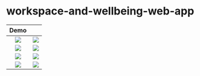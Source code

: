 # workspace-and-wellbeing-web-app

| Demo             |   |
:-------------------------:|:-------------------------:
![](https://raw.githubusercontent.com/LazyBruceWayne/workspace-and-wellbeing-web-app/main/1.jpg)  |  ![](https://raw.githubusercontent.com/LazyBruceWayne/workspace-and-wellbeing-web-app/main/2.jpg)
![](https://raw.githubusercontent.com/LazyBruceWayne/workspace-and-wellbeing-web-app/main/3.jpg)  |  ![](https://raw.githubusercontent.com/LazyBruceWayne/workspace-and-wellbeing-web-app/main/4.jpg)
![](https://raw.githubusercontent.com/LazyBruceWayne/workspace-and-wellbeing-web-app/main/5.jpg)  |  ![](https://raw.githubusercontent.com/LazyBruceWayne/workspace-and-wellbeing-web-app/main/6.jpg)
![](https://raw.githubusercontent.com/LazyBruceWayne/workspace-and-wellbeing-web-app/main/7.jpg)  |  ![](https://raw.githubusercontent.com/LazyBruceWayne/workspace-and-wellbeing-web-app/main/8.jpg)
